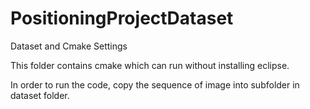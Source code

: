 # PositioningProjectDataset
Dataset and Cmake Settings

This folder contains cmake which can run without installing eclipse.

In order to run the code, copy the sequence of image into subfolder in dataset folder.
